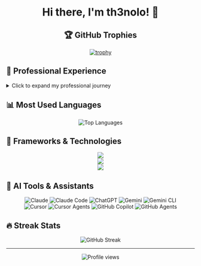 <h1 align="center">Hi there, I'm th3nolo! 👋</h1>

<h2 align="center">🏆 GitHub Trophies</h2>

<p align="center">
  <a href="https://github.com/ryo-ma/github-profile-trophy">
    <img src="https://github-profile-trophy.vercel.app/?username=th3nolo&theme=flat&column=-1&margin-w=15&margin-h=15&no-trophies=Issues,PullRequest,Reviews&title=Stars,Followers,Commits,Repositories,Experience,Ancients,MultiLanguage,LongTimeUser,AllSuperRank" alt="trophy">
  </a>
</p>

## 💼 Professional Experience

<details>
<summary>Click to expand my professional journey</summary>

### 🚀 Experience Overview

**Software Engineer with Expertise in Blockchain Development and Cryptocurrency Analysis**

I am a highly skilled and experienced software engineer with expertise in blockchain development and cryptocurrency analysis. I have a deep understanding of the underlying technology and am passionate about using technology to solve real-world problems.

### 💼 Professional Background

**Back-end Developer**  
*4+ Years of Experience in Blockchain & Web Development*

- Develop and maintain decentralized applications (dApps) and smart contract systems
- Create, test, and deploy Solidity smart contracts using OpenZeppelin standards
- Build scalable, serverless backend architectures with Node.js, TypeScript, and NestJS
- Implement blockchain integrations using Web3.js and Ethers.js libraries
- Write automated defender scripts for smart contract monitoring and management
- Design and customize backend solutions to meet diverse client requirements
- Utilize Hardhat and Foundry frameworks for testing and deployment
- Ensure protocol reliability and optimize performance across full-stack applications

### 🛠️ Technical Skills

**Blockchain Development**
- Solidity, Hardhat, OpenZeppelin
- Web3JS, EtherJS
- Cadence, Flow Blockchain, EVM
- Smart Contract Development & Testing

**Backend Development**
- Node.js, TypeScript, JavaScript
- NestJS, Express.js
- Serverless Architecture
- API Rest Development

**Database & Infrastructure**
- MongoDB, MySQL, PostgreSQL
- Docker, RabbitMQ
- Git, GitHub
- Socket.io

**Other Skills**
- Python for Cryptocurrency Analysis
- C1 English Proficiency
- Strong problem-solving and communication skills

### 🎓 Education
**Computer Science**  
*(2015 - 2021)*

</details>

## 📊 Most Used Languages

<div align="center">
  <img src="https://github-readme-stats.vercel.app/api/top-langs/?username=th3nolo&layout=compact&theme=default&langs_count=12" alt="Top Languages" />
</div>

## 🚀 Frameworks & Technologies

<div align="center">
  <a href="https://skillicons.dev">
    <img src="https://skillicons.dev/icons?i=nodejs,typescript,nestjs,express,solidity,react,mongodb&perline=7" />
  </a>
  <br/>
  <a href="https://skillicons.dev">
    <img src="https://skillicons.dev/icons?i=postgres,docker,git,github,rabbitmq,python,mysql&perline=7" />
  </a>
  <br/>
  <a href="https://skillicons.dev">
    <img src="https://skillicons.dev/icons?i=vscode,postman,linux,bash,markdown&perline=7" />
  </a>
</div>

## 🤖 AI Tools & Assistants

<div align="center">
  <img src="https://img.shields.io/badge/Claude-8A5CF5?style=for-the-badge&logo=anthropic&logoColor=white" alt="Claude" />
  <img src="https://img.shields.io/badge/Claude_Code-8A5CF5?style=for-the-badge&logo=anthropic&logoColor=white" alt="Claude Code" />
  <img src="https://img.shields.io/badge/ChatGPT-00A67E?style=for-the-badge&logo=openai&logoColor=white" alt="ChatGPT" />
  <img src="https://img.shields.io/badge/Gemini-4285F4?style=for-the-badge&logo=google&logoColor=white" alt="Gemini" />
  <img src="https://img.shields.io/badge/Gemini_CLI-4285F4?style=for-the-badge&logo=google&logoColor=white" alt="Gemini CLI" />
  <br/>
  <img src="https://img.shields.io/badge/Cursor-000000?style=for-the-badge&logo=data:image/svg+xml;base64,PHN2ZyB3aWR0aD0iMjQiIGhlaWdodD0iMjQiIHZpZXdCb3g9IjAgMCAyNCAyNCIgZmlsbD0ibm9uZSIgeG1sbnM9Imh0dHA6Ly93d3cudzMub3JnLzIwMDAvc3ZnIj4KPHBhdGggZD0iTTEyIDJDNi40OCAyIDIgNi40OCAyIDEyQzIgMTcuNTIgNi40OCAyMiAxMiAyMkMxNy41MiAyMiAyMiAxNy41MiAyMiAxMkMyMiA2LjQ4IDE3LjUyIDIgMTIgMjoiIGZpbGw9IndoaXRlIi8+Cjwvc3ZnPg==&logoColor=white" alt="Cursor" />
  <img src="https://img.shields.io/badge/Cursor_Agents-000000?style=for-the-badge&logo=data:image/svg+xml;base64,PHN2ZyB3aWR0aD0iMjQiIGhlaWdodD0iMjQiIHZpZXdCb3g9IjAgMCAyNCAyNCIgZmlsbD0ibm9uZSIgeG1sbnM9Imh0dHA6Ly93d3cudzMub3JnLzIwMDAvc3ZnIj4KPHBhdGggZD0iTTEyIDJDNi40OCAyIDIgNi40OCAyIDEyQzIgMTcuNTIgNi40OCAyMiAxMiAyMkMxNy41MiAyMiAyMiAxNy41MiAyMiAxMkMyMiA2LjQ4IDE3LjUyIDIgMTIgMloiIGZpbGw9IndoaXRlIi8+Cjwvc3ZnPg==&logoColor=white" alt="Cursor Agents" />
  <img src="https://img.shields.io/badge/GitHub_Copilot-000000?style=for-the-badge&logo=github&logoColor=white" alt="GitHub Copilot" />
  <img src="https://img.shields.io/badge/GitHub_Agents-000000?style=for-the-badge&logo=github&logoColor=white" alt="GitHub Agents" />
</div>

## 🔥 Streak Stats

<div align="center">
  <img src="https://github-readme-streak-stats.herokuapp.com/?user=th3nolo&theme=default" alt="GitHub Streak" />
</div>

---

<div align="center">
  <img src="https://komarev.com/ghpvc/?username=th3nolo&color=blueviolet&style=flat-square&label=Profile+Views" alt="Profile views" />
</div>